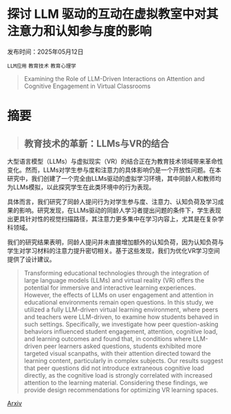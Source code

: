 # 探讨 LLM 驱动的互动在虚拟教室中对其注意力和认知参与度的影响

发布时间：2025年05月12日

`LLM应用` `教育技术` `教育心理学`

> Examining the Role of LLM-Driven Interactions on Attention and Cognitive Engagement in Virtual Classrooms

# 摘要

> ## 教育技术的革新：LLMs与VR的结合
大型语言模型（LLMs）与虚拟现实（VR）的结合正在为教育技术领域带来革命性变化。然而，LLMs对学生参与度和注意力的具体影响仍是一个开放性问题。在本研究中，我们创建了一个完全由LLMs驱动的虚拟学习环境，其中同龄人和教师均为LLMs模拟，以此探究学生在此类环境中的行为表现。

具体而言，我们研究了同龄人提问行为对学生参与度、注意力、认知负荷及学习成果的影响。研究发现，在LLMs驱动的同龄人学习者提出问题的条件下，学生表现出更具针对性的视觉扫描路径，其注意力更多集中在学习内容上，尤其是在复杂学科领域。

我们的研究结果表明，同龄人提问并未直接增加额外的认知负荷，因为认知负荷与学生对学习材料的注意力提升密切相关。基于这些发现，我们为优化VR学习空间提供了设计建议。

> Transforming educational technologies through the integration of large language models (LLMs) and virtual reality (VR) offers the potential for immersive and interactive learning experiences. However, the effects of LLMs on user engagement and attention in educational environments remain open questions. In this study, we utilized a fully LLM-driven virtual learning environment, where peers and teachers were LLM-driven, to examine how students behaved in such settings. Specifically, we investigate how peer question-asking behaviors influenced student engagement, attention, cognitive load, and learning outcomes and found that, in conditions where LLM-driven peer learners asked questions, students exhibited more targeted visual scanpaths, with their attention directed toward the learning content, particularly in complex subjects. Our results suggest that peer questions did not introduce extraneous cognitive load directly, as the cognitive load is strongly correlated with increased attention to the learning material. Considering these findings, we provide design recommendations for optimizing VR learning spaces.

[Arxiv](https://arxiv.org/abs/2505.07377)
